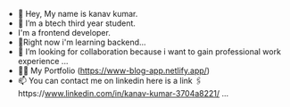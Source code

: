 - 👋 Hey, My name is kanav kumar.
- 👀 I’m a btech third year student.
- I'm a frontend developer.
- 🌱Right now i'm learning backend...
- 💞️ I’m looking for collaboration because i want to gain professional work experience  ...
- 😶‍🌫️ My Portfolio (https://www-blog-app.netlify.app/)
- 📫 You can contact me on linkedin here is a link 🖇️https://www.linkedin.com/in/kanav-kumar-3704a8221/  ...


<!---
kanav789/kanav789 is a ✨ special ✨ repository because its `README.md` (this file) appears on your GitHub profile.
You can click the Preview link to take a look at your changes.
--->
